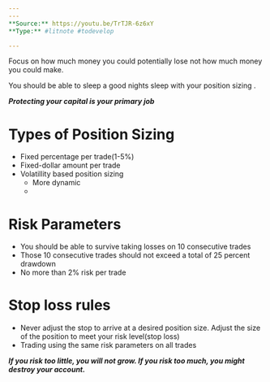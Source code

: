 ```yaml
---
---
**Source:** https://youtu.be/TrTJR-6z6xY
**Type:** #litnote #todevelop 

---
```


Focus on how much money you could potentially lose not how much money you could make. 

You should be able to sleep a good nights sleep  with your position sizing .

***Protecting your capital is your primary job***

# Types of Position Sizing
- Fixed percentage per trade(1-5%)
- Fixed-dollar amount per trade
- Volatillity based position sizing
	- More dynamic
	- 



# Risk Parameters
- You should be able to survive taking losses on 10 consecutive trades
- Those 10 consecutive trades should not exceed a total of 25 percent drawdown
- No more than 2% risk per trade

# Stop loss rules
- Never adjust the stop to arrive at a desired position size. Adjust the size of the position to meet your risk level(stop loss)
- Trading using the same risk parameters on all trades


***If you risk too little, you will not grow. If you risk too much, you might destroy your account.***